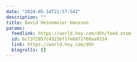 ```yaml
---
date: "2024-05-14T21:57:54Z"
description: ""
title: David Heinemeier Hansson
params:
  feedlink: https://world.hey.com/dhh/feed.atom
  id: bcf372857c4323bf1fe6872f68aa9314
  link: https://world.hey.com/dhh
  blogrolls: []
---
```

